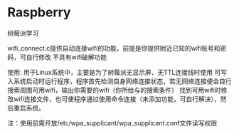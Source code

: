 # Raspberry
树莓派学习

wifi_connect.c提供自动连接wifi的功能，前提是你提供附近已知的wifi账号和密码，可自行修改
不具有wifi破解功能

使用:
    用于Linux系统中，主要是为了树莓派无显示屏、无TTL连接线时使用
    可写入系统启动时运行程序，程序首先检测自身网络连接状态，若无网络连接便会自行搜索周围可用wifi，输出你需要的wifi（你所给与的搜索条件）
    找到可用wifi时修改wifi连接文件，也可使程序通过使用命令连接（未添加功能，可自行解决），然后重启系统。
  
注：使用前需开放/etc/wpa_supplicant/wpa_supplicant.conf文件读写权限  
